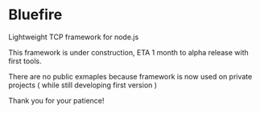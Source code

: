 Bluefire
========

Lightweight TCP framework for node.js

This framework is under construction, ETA 1 month to alpha release with first tools.

There are no public exmaples because framework is now used on private projects ( while still developing first version )

Thank you for your patience!